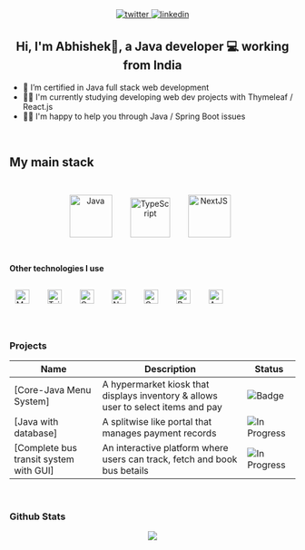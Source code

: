 <div align="center">
<a href="https://twitter.com/abhishekgadhia" target="_blank">
<img src=https://img.shields.io/badge/twitter-%2300acee.svg?&style=for-the-badge&logo=twitter&logoColor=white alt=twitter style="margin-bottom: 5px;" />
</a>
<!-- <a href="https://dev.to/axolodev" target="_blank">
<img src=https://img.shields.io/badge/dev.to-%2308090A.svg?&style=for-the-badge&logo=dev.to&logoColor=white alt=devto style="margin-bottom: 5px;" />
</a> -->
<a href="https://linkedin.com/in/abhishek-m-g" target="_blank">
<img src=https://img.shields.io/badge/linkedin-%231E77B5.svg?&style=for-the-badge&logo=linkedin&logoColor=white alt=linkedin style="margin-bottom: 5px;" />
</a>
<!-- <a href="https://hashnode.com/@axolodev" target="_blank">
<img src=https://img.shields.io/badge/hashnode-%232962FF.svg?&style=for-the-badge&logo=hashnode&logoColor=white alt=hashnode style="margin-bottom: 5px;" />
</a>
<a href="https://www.youtube.com/@axolodev" target="_blank">
  <img src=https://img.shields.io/badge/Youtube_Español-%23EE4831.svg?&style=for-the-badge&logo=youtube&logoColor=white alt=youtube style="margin-bottom: 5px;" />
</a>   -->
</div>

## <div align="center">Hi, I'm Abhishek👋, a Java developer 💻 working from India</div>  

- 🌱 I’m certified in Java full stack web development
- 🧑‍🎓 I'm currently studying developing web dev projects with Thymeleaf / React.js <!-- - 🛠 I’m currently working on [Congo, a Next.js theme](https://github.com/RobRuizR/next-theme-congo)   -->
- 👨‍🏫 I'm happy to help you through Java / Spring Boot issues

<br/>

## My main stack
<br />
<div align="center">  
<a href="https://www.java.com/en/" target="_blank"><img style="margin: 10px" src="https://profilinator.rishav.dev/skills-assets/java-original-wordmark.svg" alt="Java" height="75" /></a> &nbsp; <a href="https://spring.io/" target="_blank"><img style="margin: 10px" src="https://profilinator.rishav.dev/skills-assets/springio-icon.svg" alt="TypeScript" height="70" /></a> &nbsp; <a href="https://www.javascript.com/" target="_blank"><img style="margin: 10px" src="https://profilinator.rishav.dev/skills-assets/javascript-original.svg" alt="NextJS" height="75" /></a> &nbsp; <!--<a href="https://reactjs.org/" target="_blank"><img style="margin: 10px" src="https://profilinator.rishav.dev/skills-assets/react-original-wordmark.svg" alt="React" height="75" /></a> -->
  <br />

</div>

<br/>

#### Other technologies I use

<a href="https://www.mysql.com/" target="_blank"><img style="margin: 10px" src="https://profilinator.rishav.dev/skills-assets/mysql-original-wordmark.svg" alt="MySQL" height="25" /></a>  &nbsp; <a href="https://www.tailwindcss.com/" target="_blank"><img style="margin: 10px" src="https://profilinator.rishav.dev/skills-assets/tailwindcss.svg" alt="Tailwind CSS" height="25" /></a> &nbsp; <a href="https://www.gatsbyjs.com/" target="_blank"><img style="margin: 10px"  src="https://profilinator.rishav.dev/skills-assets/gatsby.png" alt="Gatsby" height="25" /></a> &nbsp; <a href="https://nodejs.org/" target="_blank"><img style="margin: 10px" src="https://profilinator.rishav.dev/skills-assets/nodejs-original-wordmark.svg" alt="Node.js" height="25" /></a> &nbsp; <a href="https://graphql.org/" target="_blank"><img style="margin: 10px" src="https://profilinator.rishav.dev/skills-assets/graphql.png" alt="GraphQL" height="25" /></a>  &nbsp; <a href="https://www.python.org/" target="_blank"><img style="margin: 10px" src="https://profilinator.rishav.dev/skills-assets/python-original.svg" alt="Python" height="25" /></a> &nbsp; <a href="https://www.arduino.cc/" target="_blank"><img style="margin: 10px" src="https://profilinator.rishav.dev/skills-assets/arduino.png" alt="Arduino" width="25" /></a>

<br/>  

### Projects
Name | Description | Status 
-----|-------------|--------
[Core-Java Menu System] | A hypermarket kiosk that displays inventory & allows user to select items and pay | ![Badge](https://img.shields.io/badge/Status-COMPLETED-LightSeaGreen.svg)
[Java with database] | A splitwise like portal that manages payment records | ![In Progress](https://img.shields.io/badge/Status-INPROGRESS-yellow.svg)
[Complete bus transit system with GUI] | An interactive platform where users can track, fetch and book bus betails | ![In Progress](https://img.shields.io/badge/Status-INPROGRESS-yellow.svg)


<br />

### Github Stats  
<div align="center"><img src="https://github-readme-stats.vercel.app/api?username=abhishekgadhia1&show_icons=true&count_private=true&hide_border=true" align="center" />
</div> 
<br/>  
<!-- 
## Recent Blog Posts   -->
<!-- BLOG-POST-LIST:START -->  
<!-- BLOG-POST-LIST:END -->  
<br/>  
<br/>  
